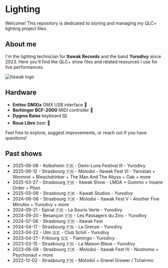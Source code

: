 # Lighting

Welcome! This repository is dedicated to storing and managing my QLC+ lighting project files.

## About me

I'm the lighting technician for **Itawak Records** and the band **Yurodivy** since 2023.
Here you'll find the QLC+ show files and related resources I use for live performances.

![Itawak logo](https://itawak.com/wp-content/uploads/2024/04/cropped-logo-fond-blanc-300x332-2-271x300.png)

## Hardware

- **Enttec DMXix** DMX USB interface 🔌
- **Berhinger BCF-2000** MIDI controller 🎹
- **Dygma Raise** keyboard ⌨️
- **Roue Libre** beer 🍻

Feel free to explore, suggest improvements, or reach out if you have questions!

## Past shows

- 2025-08-08 - Kolbsheim 🇫🇷 - Demi-Lune Festival III - Yurodivy
- 2025-06-12 - Strasbourg 🇫🇷 - Molodoi - Itawak Fest VI - Yarostan + Wormrot + Bleachdrinker + The Man And The Abyss + Oak + more
- 2025-03-27 - Strasbourg 🇫🇷 - Itawak Show - LMDA + Gummo + Insane Order + Pilon
- 2025-03-08 - Strasbourg 🇫🇷 - Kawati Studios - Yurodivy
- 2024-06-06 - Strasbourg 🇫🇷 - Molodoi - Itawak Fest V - Another Five Minutes + Yurodivy + more
- 2024-09-21 - Epinal 🇫🇷 - La Souris Verte - Yurodivy
- 2024-09-20 - Besançon 🇫🇷 - Les Passagers du Zinc - Yurodivy
- 2024-07-06 - Strasbourg 🇫🇷 - Itawak Fest
- 2024-04-17 - Strasbourg 🇫🇷 - La Grenze - Yurodivy
- 2023-04-22 - Ulm 🇩🇪 - Club Schili - Yurodivy
- 2023-04-21 - Fribourg 🇩🇪 - Flamingo - Yurodivy
- 2023-03-15 - Strasbourg 🇫🇷 - La Maison Bleue - Yurodivy
- 2023-06-08 - Strasbourg 🇫🇷 - Molodoi - Itawak Fest IV - Nostromo + Psychonaut + more
- 2022-12-02 - Strasbourg 🇫🇷 - Molodoï + Gravel Grower / Tchairmo